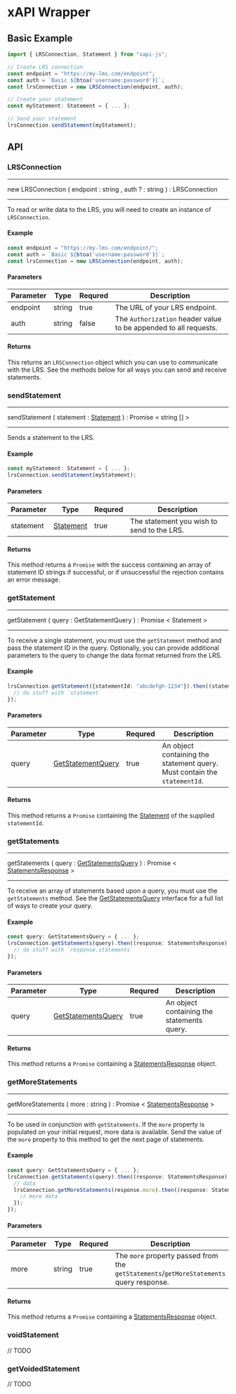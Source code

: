 # xAPI Wrapper

## Basic Example
```ts
import { LRSConnection, Statement } from "xapi-js";

// Create LRS connection
const endpoint = "https://my-lms.com/endpoint";
const auth = `Basic ${btoa('username:password')}`;
const lrsConnection = new LRSConnection(endpoint, auth);

// Create your statement
const myStatement: Statement = { ... };

// Send your statement
lrsConnection.sendStatement(myStatement);
```

## API

### LRSConnection
___
new LRSConnection ( endpoint : string , auth ? : string ) : LRSConnection
___
To read or write data to the LRS, you will need to create an instance of `LRSConnection`.

#### Example
```ts
const endpoint = "https://my-lms.com/endpoint/";
const auth = `Basic ${btoa('username:password')}`;
const lrsConnection = new LRSConnection(endpoint, auth);
```

#### Parameters

|Parameter|Type|Requred|Description|
|-|-|-|-|
|endpoint|string|true|The URL of your LRS endpoint.|
|auth|string|false|The `Authorization` header value to be appended to all requests.|

#### Returns
This returns an `LRSConnection` object which you can use to communicate with the LRS. See the methods below for all ways you can send and receive statements.

### sendStatement
___
sendStatement ( statement : [Statement](/src/interfaces/Statement.ts) ) : Promise < string [] >
___
Sends a statement to the LRS.

#### Example
```ts
const myStatement: Statement = { ... };
lrsConnection.sendStatement(myStatement);
```

#### Parameters
|Parameter|Type|Requred|Description|
|-|-|-|-|
|statement|[Statement](/src/interfaces/Statement.ts)|true|The statement you wish to send to the LRS.|

#### Returns
This method returns a `Promise` with the success containing an array of statement ID strings if successful, or if unsuccessful the rejection contains an error message.

### getStatement
___
getStatement ( query : GetStatementQuery ) : Promise < Statement >
___
To receive a single statement, you must use the `getStatement` method and pass the statement ID in the query. Optionally, you can provide additional parameters to the query to change the data format returned from the LRS.

#### Example
```ts
lrsConnection.getStatement({statementId: "abcdefgh-1234"}).then((statement: Statement) => {
  // do stuff with `statement`
});
```

#### Parameters
|Parameter|Type|Requred|Description|
|-|-|-|-|
|query|[GetStatementQuery](/src/interfaces/GetStatementQuery.ts)|true|An object containing the statement query. Must contain the `statementId`.|

#### Returns
This method returns a `Promise` containing the [Statement](/src/interfaces/Statement.ts) of the supplied `statementId`.

### getStatements
___
getStatements ( query : [GetStatementsQuery](/src/interfaces/GetStatementsQuery.ts) ) : Promise < [StatementsResponse](/src/interfaces/StatementsResponse.ts) >
___
To receive an array of statements based upon a query, you must use the `getStatements` method. See the [GetStatementsQuery](/src/interfaces/GetStatementsQuery.ts) interface for a full list of ways to create your query.

#### Example
```ts
const query: GetStatementsQuery = { ... };
lrsConnection.getStatements(query).then((response: StatementsResponse) => {
  // do stuff with `response.statements`
});
```

#### Parameters
|Parameter|Type|Requred|Description|
|-|-|-|-|
|query|[GetStatementsQuery](/src/interfaces/GetStatementsQuery.ts)|true|An object containing the statements query.|

#### Returns
This method returns a `Promise` containing a [StatementsResponse](/src/interfaces/StatementsResponse.ts) object.

### getMoreStatements
___
getMoreStatements ( more : string ) : Promise < [StatementsResponse](/src/interfaces/StatementsResponse.ts) >
___
To be used in conjunction with `getStatements`. If the `more` property is populated on your initial request, more data is available. Send the value of the `more` property to this method to get the next page of statements.

#### Example
```ts
const query: GetStatementsQuery = { ... };
lrsConnection.getStatements(query).then((response: StatementsResponse) => {
  // data
  lrsConnection.getMoreStatements(response.more).then((response: StatementsResponse) => {
    // more data
  });
});
```

#### Parameters
|Parameter|Type|Requred|Description|
|-|-|-|-|
|more|string|true|The `more` property passed from the `getStatements`/`getMoreStatements` query response.|

#### Returns
This method returns a `Promise` containing a [StatementsResponse](/src/interfaces/StatementsResponse.ts) object.

### voidStatement
// TODO

### getVoidedStatement
// TODO

